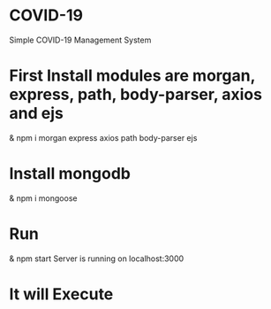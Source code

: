 # COVID-19
Simple COVID-19 Management System


# First Install modules are morgan, express, path, body-parser, axios and ejs
 & npm i morgan express axios path body-parser ejs

# Install mongodb
 & npm i mongoose

# Run 
& npm start 
Server is running on localhost:3000 

# It will Execute
